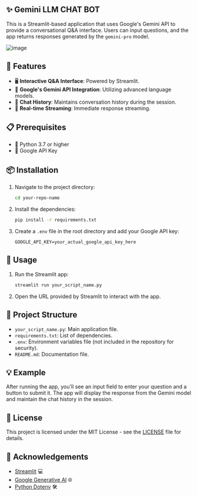 ## ✨ Gemini LLM CHAT BOT

This is a Streamlit-based application that uses Google's Gemini API to provide a conversational Q&A interface. Users can input questions, and the app returns responses generated by the `gemini-pro` model.

![image](https://github.com/user-attachments/assets/f70dc0a8-ee02-45d2-93d4-bf0a2b7447d7)

## 🌟 Features

- 🖥️ **Interactive Q&A Interface**: Powered by Streamlit.
- 🤖 **Google's Gemini API Integration**: Utilizing advanced language models.
- 📜 **Chat History**: Maintains conversation history during the session.
- 🔄 **Real-time Streaming**: Immediate response streaming.

## 📋 Prerequisites

- 🐍 Python 3.7 or higher
- 🔑 Google API Key

## 📦 Installation

1. Navigate to the project directory:
    ```bash
    cd your-repo-name
    ```
2. Install the dependencies:
    ```bash
    pip install -r requirements.txt
    ```
3. Create a `.env` file in the root directory and add your Google API key:
    ```plaintext
    GOOGLE_API_KEY=your_actual_google_api_key_here
    ```

## 🚀 Usage

1. Run the Streamlit app:
    ```bash
    streamlit run your_script_name.py
    ```
2. Open the URL provided by Streamlit to interact with the app.

## 📁 Project Structure

- `your_script_name.py`: Main application file.
- `requirements.txt`: List of dependencies.
- `.env`: Environment variables file (not included in the repository for security).
- `README.md`: Documentation file.

## 💡 Example

After running the app, you'll see an input field to enter your question and a button to submit it. The app will display the response from the Gemini model and maintain the chat history in the session.


## 📜 License

This project is licensed under the MIT License - see the [LICENSE](LICENSE) file for details.

## 🙌 Acknowledgements

- [Streamlit](https://streamlit.io/) 💻
- [Google Generative AI](https://cloud.google.com/generative-ai) 🌐
- [Python Dotenv](https://pypi.org/project/python-dotenv/) 🛠️
